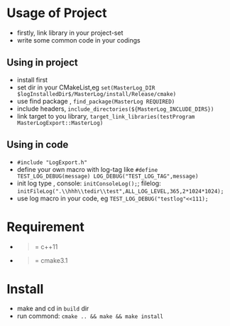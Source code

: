# Usage of Project
* firstly, link library in your project-set
* write some common code in your codings

## Using in project
* install first
* set dir in your CMakeList,eg `set(MasterLog_DIR $logInstalledDir$/MasterLog/install/Release/cmake) `
* use find package , `find_package(MasterLog REQUIRED)`
* include headers, `include_directories(${MasterLog_INCLUDE_DIRS})`
* link target to you library, `target_link_libraries(testProgram MasterLogExport::MasterLog)`

## Using in code
* `#include "LogExport.h"`
* define your own macro with log-tag like `#define TEST_LOG_DEBUG(message) LOG_DEBUG("TEST_LOG_TAG",message)`
* init log type , console: `initConsoleLog();`; filelog: `initFileLog(".\\hhh\\tedir\\test",ALL_LOG_LEVEL,365,2*1024*1024);`
* use log macro in your code, eg `TEST_LOG_DEBUG("testlog"<<111);`

# Requirement
* >= c++11
* >= cmake3.1

# Install
* make and cd in `build` dir
* run commond: `cmake .. && make && make install`
